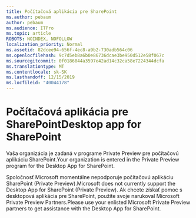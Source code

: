 ```yaml
---
title: Počítačová aplikácia pre SharePoint
ms.author: pebaum
author: pebaum
ms.audience: ITPro
ms.topic: article
ROBOTS: NOINDEX, NOFOLLOW
localization_priority: Normal
ms.assetid: 82dcee94-656f-4ec8-a9b2-730adb564c06
ms.openlocfilehash: 9c7d5eb8a6b0e86736dcae3be950d512e58f067c
ms.sourcegitcommit: 0f0186044a3597e42ad14c32ca58e7224344dcfa
ms.translationtype: MT
ms.contentlocale: sk-SK
ms.lasthandoff: 12/15/2019
ms.locfileid: "40044178"
---
```

# <a name="desktop-app-for-sharepoint"></a><span data-ttu-id="17d80-102">Počítačová aplikácia pre SharePoint</span><span class="sxs-lookup"><span data-stu-id="17d80-102">Desktop app for SharePoint</span></span>

<span data-ttu-id="17d80-103">Vaša organizácia je zadaná v programe Private Preview pre počítačovú aplikáciu SharePoint.</span><span class="sxs-lookup"><span data-stu-id="17d80-103">Your organization is entered in the Private Preview program for the Desktop App for SharePoint.</span></span>

<span data-ttu-id="17d80-104">Spoločnosť Microsoft momentálne nepodporuje počítačovú aplikáciu SharePoint (Private Preview).</span><span class="sxs-lookup"><span data-stu-id="17d80-104">Microsoft does not currently support the Desktop App for SharePoint (Private Preview).</span></span> <span data-ttu-id="17d80-105">Ak chcete získať pomoc s desktopová aplikácia pre SharePoint, použite svoje narukoval Microsoft Private Preview Partners.</span><span class="sxs-lookup"><span data-stu-id="17d80-105">Please use your enlisted Microsoft Private Preview partners to get assistance with the Desktop App for SharePoint.</span></span>

